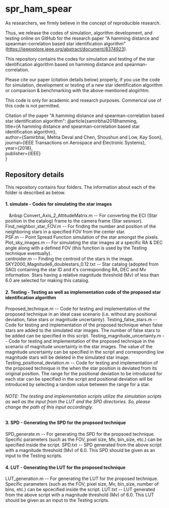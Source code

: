 # spr_ham_spear
As researchers, we firmly believe in the concept of reproducible research.

Thus, we release the codes of simulation, algorithm development, and testing online on GitHub for the research paper "A hamming distance and spearman-correlation based star identification algorithm" (https://ieeexplore.ieee.org/abstract/document/8374923).

This repository contains the codes for simulation and testing of the star identification algorithm based on hamming distance and spearman-correlation.

Please cite our paper (citation details below) properly, if you use the code for simulation, development or testing of a new star identification algorithm or comparison & benchmarking with the above-mentioned alogirhtm.

This code is only for academic and research purposes. Commerical use of this code is not permitted.

Citation of the paper "A hamming distance and spearman-correlation based star identification algorithm":
@article{samirbhai2018hamming, <br />
  title={A hamming distance and spearman-correlation based star identification algorithm},<br />
  author={Samirbhai, Mehta Deval and Chen, Shoushun and Low, Kay Soon},<br />
  journal={IEEE Transactions on Aerospace and Electronic Systems},<br />
  year={2018},<br />
  publisher={IEEE}<br />
}<br />

## Repository details

This repository contains four folders. The information about each of the folder is described as below.

#### 1. simulate - Codes for simulating the star images
&nbsp;&nbsp;&nbsp;&nbsp Convert_Axis_2_AttitudeMatrix.m -- For converting the ECI (Star position in the catalog) frame to the camera frame (Star sesnsor).<br />
  Find_neighbor_star_FOV.m -- For finding the number and position of the neighboring stars in a specified FOV from the center star.<br />
  PSF.m -- Point Spread Function simulation of the star amongst the pixels.<br />
  Plot_sky_images.m -- For simulating the star images at a specific RA & DEC angle along with a defined FOV (this function is used by the Testing technique eventually).<br />
  centroider.m -- Finding the centroid of the stars in the image.<br />
  SKY2000_Magnitude6_doublestars_0.12.txt -- Star catalog (adopted from SAO) containing the star ID and it's corresponding RA, DEC and Mv information. Stars having a relative magnitude threshold (Mv) of less than 6.0 are selected for making this catalog.<br />
  
#### 2. Testing - Testing as well as implementation code of the proposed star identification algorithm
  Proposed_technique.m -- Code for testing and implementation of the proposed technique in an ideal case scenario (i.e. without any positional deviation, false stars or magnitude uncertainty).
  Testing_false_stars.m -- Code for testing and implementation of the proposed technique when false stars are added to the simulated star images. The number of false stars to be added can be specified in this script.
  Testing_magnitude_uncertainty.m -- Code for testing and implementation of the proposed technique in the scenario of magnitude uncertainty in the star images. The value of the magnitude uncertainty can be specified in the script and corresponding low magnitude stars will be deleted in the simulated star image.
  Testing_positional_deviation.m -- Code for testing and implementation of the proposed technique in the when the star position is deviated from its original position. The range for the positional deviation to be introduced for each star can be specified in the script and positional deviation will be introduced by selecting a random value between the range for a star.
###### NOTE: The testing and implementation scripts utilize the simulation scripts as well as the input from the LUT and the SPD directories. So, please change the path of this input accordingly.

#### 3. SPD - Generating the SPD for the propsoed technique
  SPD_generate.m -- For generating the SPD for the propsoed technique. Specific parameters (such as the FOV, pixel size, Mv, bin_size, etc.) can be specified inside the script.
  SPD.txt -- SPD generated from the above script with a magnitude threshold (Mv) of 6.0. This SPD should be given as an input to the Testing scripts.
 
#### 4. LUT - Generating the LUT for the proposed technique
  LUT_generation.m -- For generating the LUT for the proposed technique. Specific parameters (such as the FOV, pixel size, Mv, bin_size, number of bins, etc.) can be spcecified inside the script.
  LUT.txt -- LUT generated from the above script with a magnitude threshold (Mv) of 6.0. This LUT should be given as an input to the Testing scripts.
